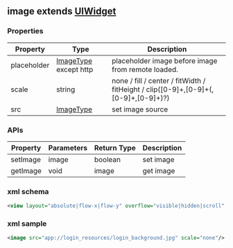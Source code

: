 ## image extends [UIWidget](uiwidget.md)

### Properties
| Property      | Type          | Description   |
| ------------- | ------------- | ------------- |
| placeholder | [ImageType](../common/imagetype.md) except http | placeholder image before image from remote loaded. |
| scale | string | none / fill / center / fitWidth / fitHeight / clip([0-9]+,[0-9]+(,[0-9]+,[0-9]+)?) |
| src | [ImageType](../common/imagetype.md) | set image source |

### APIs
| Property      | Parameters    | Return Type   | Description   |
| ------------- | ------------- | ------------- | ------------- |
| setImage | image | boolean | set image |
| getImage | void | image | get image |

### xml schema
```xml
<view layout="absolute|flow-x|flow-y" overflow="visible|hidden|scroll" >
```

### xml sample
```xml
<image src="app://login_resources/login_background.jpg" scale="none"/>
```
